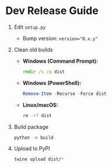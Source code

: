 # Dev Release Guide

1. Edit `setup.py`  
   - Bump version: `version="0.x.y"`

2. Clean old builds

   - **Windows (Command Prompt):**
      ```cmd
      rmdir /s /q dist
      ```

   - **Windows (PowerShell):**
      ```powershell
      Remove-Item -Recurse -Force dist
      ```

   - **Linux/macOS:**
      ```sh
      rm -rf dist
      ```

3. Build package
   ```sh
   python -m build
   ```

4. Upload to PyPI
   ```sh
   twine upload dist/*
   ```
